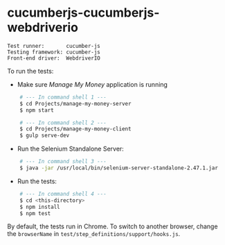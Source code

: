 cucumberjs-cucumberjs-webdriverio
=================================
```
Test runner:       cucumber-js
Testing framework: cucumber-js
Front-end driver:  WebdriverIO
```

To run the tests:

- Make sure *Manage My Money* application is running

```bash
    # --- In command shell 1 ---
    $ cd Projects/manage-my-money-server
    $ npm start

    # --- In command shell 2 ---
    $ cd Projects/manage-my-money-client
    $ gulp serve-dev
```

- Run the Selenium Standalone Server:

```bash
    # --- In command shell 3 ---
    $ java -jar /usr/local/bin/selenium-server-standalone-2.47.1.jar
```

- Run the tests:

```bash
    # --- In command shell 4 ---
    $ cd <this-directory>
    $ npm install
    $ npm test
```

By default, the tests run in Chrome. To switch to another browser, change the `browserName` in `test/step_definitions/support/hooks.js`.
